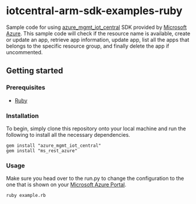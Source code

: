 # iotcentral-arm-sdk-examples-ruby

Sample code for using [azure_mgmt_iot_central](https://rubygems.org/gems/azure_mgmt_iot_central/versions/0.18.0) SDK provided by [Microsoft Azure](https://github.com/Azure). This sample code will check if the resource name is available, create or update an app, retrieve app information, update app, list all the apps that belongs to the specific resource group, and finally delete the app if uncommented.

## Getting started

### Prerequisites
- [Ruby](https://rubyinstaller.org/downloads/)

### Installation
To begin, simply clone this repository onto your local machine and run the following to install all the necessary dependencies.

```
gem install "azure_mgmt_iot_central"
gem install "ms_rest_azure"
```

### Usage
Make sure you head over to the run.py to change the configuration to the one that is shown on your [Microsoft Azure Portal](https://portal.azure.com).

```
ruby example.rb
```
